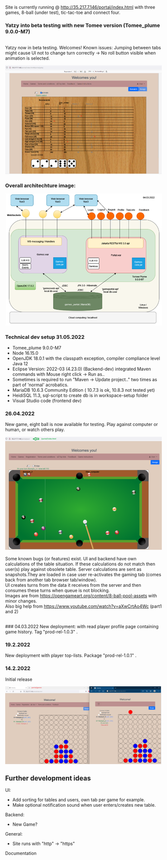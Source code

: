 
Site is currently running @ http://35.217.7.146/portal/index.html with three games, 8-ball (under test), tic-tac-toe and connect four.
<br>

### Yatzy into beta testing with new Tomee version (Tomee_plume 9.0.0-M7)
<br>
Yatzy now in beta testing. Welcomes!
Known issues: Jumping between tabs might cause UI not to change turn correctly -> No roll button visible when animation is selected.

![tictactoe](./workspace-setup/Yatzy_15_07_2022.png)

### Overall architechture image:
![tictactoe](./workspace-setup/architecture_.png)
<br>
### Technical dev setup 31.05.2022

   * Tomee_plume 9.0.0-M7
   * Node 16.15.0
   * OpenJDK 18.0.1 with the classpath exception, compiler compliance level Java 12
   * Eclipse Version: 2022-03 (4.23.0) (Backend-dev) integrated Maven commands with Mouse right click -> Run as..
   * Sometimes is required to run "Maven -> Update project.." two times as part of 'normal' acrobatics.
   * MariaDB 10.6.3 Community Edition ( 10.7.3 is ok, 10.8.3 not tested yet)
   * HeidiSQL 11.3, sql-script to create db is in workspace-setup folder
   * Visual Studio code (frontend dev) 
    <br>
### 26.04.2022
New game, eight ball is now available for testing. Play against computer or human, or watch others play.

![tictactoe](./workspace-setup/eight_ball_game.png)
<br><br>
Some known bugs (or features) exist. UI and backend have own calculations of the table situation. If these calculations do not match then user(s) play against obsolete table. Server calculations are sent as snapshots.They are loaded in case user re-activates the gaming tab (comes back from another tab browser tab/window).
<br>
UI creates turns from the data it receives from the server and then consumes these turns when queue is not blocking.
<br>
Images are from https://opengameart.org/content/8-ball-pool-assets with minor changes.
<br>
Also big help from https://www.youtube.com/watch?v=aXwCrtAo4Wc (part1 and 2)
<br>

<br>
### 04.03.2022
New deployment: with read player profile page containing game history. Tag "prod-rel-1.0.3" .

### 19.2.2022
New deployment with player top-lists. Package "prod-rel-1.0.1" .

### 14.2.2022
Initial release
<br>

![tictactoe](./workspace-setup/ConnectFour.png) 

## Further development ideas

UI:
* Add sorting for tables and users, own tab per game for example.
* Make optional notification sound when user enters/creates new table.

Backend:
* New Game?

General:
* Site runs with "http" -> "https" 

Documentation


